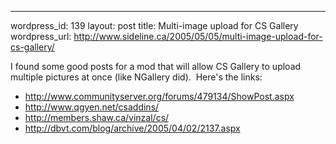 --- 
wordpress_id: 139
layout: post
title: Multi-image upload for CS Gallery
wordpress_url: http://www.sideline.ca/2005/05/05/multi-image-upload-for-cs-gallery/

<p>I found some good posts for a mod that will allow CS Gallery to upload multiple pictures at once (like NGallery did).  Here's the links:</p><ul><li><a href="http://www.communityserver.org/forums/479134/ShowPost.aspx">http://www.communityserver.org/forums/479134/ShowPost.aspx</a></li><li><a href="http://www.qgyen.net/csaddins/">http://www.qgyen.net/csaddins/</a></li><li><a href="http://members.shaw.ca/vinzal/cs/">http://members.shaw.ca/vinzal/cs/</a></li><li><a href="http://dbvt.com/blog/archive/2005/04/02/2137.aspx">http://dbvt.com/blog/archive/2005/04/02/2137.aspx</a></li></ul><p> </p>
